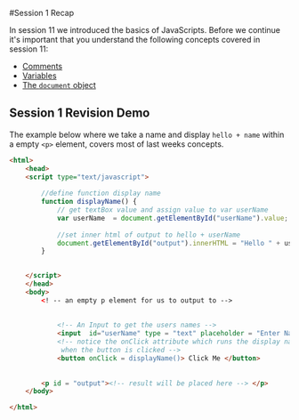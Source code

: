 #Session 1 Recap

In session 11 we introduced the basics of JavaScripts. Before we continue it's important that you understand the following concepts covered in session 11:

* [Comments](https://sirus21.gitbooks.io/internet_technology_block_2/content/session11/comments.html)
* [Variables](https://sirus21.gitbooks.io/internet_technology_block_2/content/session11/varibles.html)
* [The `document` object](https://sirus21.gitbooks.io/internet_technology_block_2/content/session11/document_object.html)

## Session 1 Revision Demo 

The example below where we take a name and display `hello + name` within a empty `<p>` element, covers most of last weeks concepts. 



```html  
<html>
	<head>
    <script type="text/javascript">
        
        //define function display name 
        function displayName() {
            // get textBox value and assign value to var userName 
            var userName  = document.getElementById("userName").value;
            
            //set inner html of output to hello + userName
            document.getElementById("output").innerHTML = "Hello " + userName;   
		}

        
    </script>    
	</head>
	<body>
		<! -- an empty p element for us to output to -->
		
				
			<!-- An Input to get the users names -->
			<input  id="userName" type = "text" placeholder = "Enter Name">
			<!-- notice the onClick attribute which runs the display name function
	       	 when the button is clicked -->
			<button onClick = displayName()> Click Me </button>	
		
        
        <p id = "output"><!-- result will be placed here --> </p>
	</body>

</html>
 
```  
